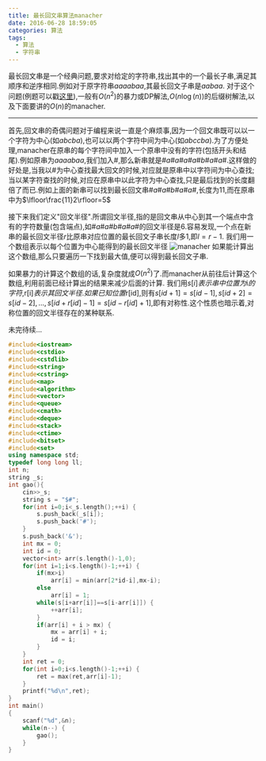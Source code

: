 ```yaml
---
title: 最长回文串算法manacher
date: 2016-06-28 18:59:05
categories: 算法
tags: 
  - 算法
  - 字符串
---
```


最长回文串是一个经典问题,要求对给定的字符串,找出其中的一个最长子串,满足其顺序和逆序相同.例如对于原字符串$aaaabaa$,其最长回文子串是$aabaa$.
对于这个问题(例题可以戳[这里](http://hihocoder.com/problemset/problem/1032)),一般有$O(n^2)$的暴力或DP解法,$O(n\log(n))$的后缀树解法,以及下面要讲的$O(n)$的manacher.

---

首先,回文串的奇偶问题对于编程来说一直是个麻烦事,因为一个回文串既可以以一个字符为中心(如$abcba$),也可以以两个字符中间为中心(如$abccba$).为了方便处理,manacher在原串的每个字符间中加入一个原串中没有的字符(包括开头和结尾).例如原串为$aaaabaa$,我们加入#,那么新串就是#$a$#$a$#$a$#$a$#$b$#$a$#$a$#.这样做的好处是,当我以#为中心查找最大回文的时候,对应就是原串中以字符间为中心查找;当以某字符查找的时候,对应在原串中以此字符为中心查找,只是最后找到的长度翻倍了而已.例如上面的新串可以找到最长回文串#$a$#$a$#$b$#$a$#$a$#,长度为$11$,而在原串中为$\lfloor\frac{11}2\rfloor=5$

接下来我们定义"回文半径".所谓回文半径,指的是回文串从中心到其一个端点中含有的字符数量(包含端点),如#$a$#$a$#$b$#$a$#$a$#的回文半径是$6$.容易发现,一个点在新串的最长回文半径$r$比原串对应位置的最长回文子串长度$l$多$1$,即$l=r-1$.
我们用一个数组表示以每个位置为中心能得到的最长回文半径
![manacher](/uploads/manacher.jpg)
如果能计算出这个数组,那么只要遍历一下找到最大值,便可以得到最长回文子串.
<!-- more -->

如果暴力的计算这个数组的话,复杂度就成$O(n^2)$了.而manacher从前往后计算这个数组,利用前面已经计算出的结果来减少后面的计算.
我们用$s[i]表示串中位置为$i$的字符,$r[i]$表示其回文半径.如果已知位置$r[id],则有$s[id+1]=s[id-1],s[id+2]=s[id-2],...,s[id+r[id]-1]=s[id-r[id]+1]$,即有对称性.这个性质也暗示着,对称位置的回文半径存在的某种联系.

未完待续...

``` cpp
#include<iostream>
#include<cstdio>
#include<cstdlib>
#include<string>
#include<cstring>
#include<map>
#include<algorithm>
#include<vector>
#include<queue>
#include<cmath>
#include<deque>
#include<stack>
#include<ctime>
#include<bitset>
#include<set>
using namespace std;
typedef long long ll;
int n;
string _s;
int gao(){
	cin>>_s;
	string s = "$#";
	for(int i=0;i<_s.length();++i) {
		s.push_back(_s[i]);
		s.push_back('#');
	}
	s.push_back('&');
	int mx = 0;
	int id = 0;
	vector<int> arr(s.length()-1,0);
	for(int i=1;i<s.length()-1;++i) {
		if(mx>i)
			arr[i] = min(arr[2*id-i],mx-i);
		else
			arr[i] = 1;
		while(s[i+arr[i]]==s[i-arr[i]]) {
			++arr[i];
		}
		if(arr[i] + i > mx) {
			mx = arr[i] + i;
			id = i;
		}
	}
	int ret = 0;
	for(int i=0;i<s.length()-1;++i) {
		ret = max(ret,arr[i]-1);
	}
	printf("%d\n",ret);
}
int main()
{
	scanf("%d",&n);
	while(n--) {
		gao();
	}
}

```